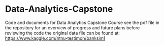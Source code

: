 # Data-Analytics-Capstone
Code and documents for Data Analytics Capstone Course
see the pdf file in the repository for an overview of progress and future plans before reviewing the code
the original data file can be found at: https://www.kaggle.com/ntnu-testimon/banksim1
